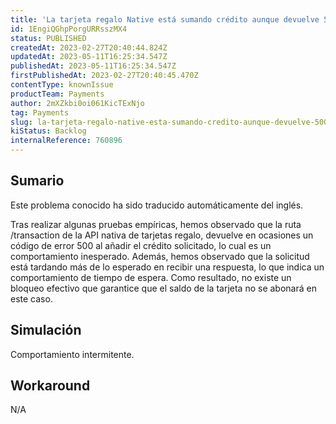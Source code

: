 ```yaml
---
title: 'La tarjeta regalo Native está sumando crédito aunque devuelve 500'
id: 1EngiQGhpPorgURRsszMX4
status: PUBLISHED
createdAt: 2023-02-27T20:40:44.824Z
updatedAt: 2023-05-11T16:25:34.547Z
publishedAt: 2023-05-11T16:25:34.547Z
firstPublishedAt: 2023-02-27T20:40:45.470Z
contentType: knownIssue
productTeam: Payments
author: 2mXZkbi0oi061KicTExNjo
tag: Payments
slug: la-tarjeta-regalo-native-esta-sumando-credito-aunque-devuelve-500
kiStatus: Backlog
internalReference: 760896
---
```


## Sumario

<div class="alert alert-info">
  <p>Este problema conocido ha sido traducido automáticamente del inglés.</p>
</div>


Tras realizar algunas pruebas empíricas, hemos observado que la ruta /transaction de la API nativa de tarjetas regalo, devuelve en ocasiones un código de error 500 al añadir el crédito solicitado, lo cual es un comportamiento inesperado. Además, hemos observado que la solicitud está tardando más de lo esperado en recibir una respuesta, lo que indica un comportamiento de tiempo de espera. Como resultado, no existe un bloqueo efectivo que garantice que el saldo de la tarjeta no se abonará en este caso.



## Simulación


Comportamiento intermitente.



## Workaround


N/A





